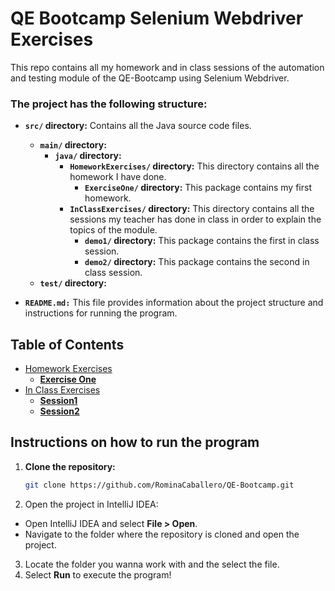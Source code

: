 # QE Bootcamp Selenium Webdriver Exercises
This repo contains all my homework and in class sessions of the automation and testing module of the QE-Bootcamp using Selenium Webdriver.

### The project has the following structure:
   
- **`src/` directory:** Contains all the Java source code files.
    - **`main/` directory:** 
        - **`java/` directory:**
            - **`HomeworkExercises/` directory:** This directory contains all the homework I have done.
                - **`ExerciseOne/` directory:** This package contains my first homework.
            - **`InClassExercises/` directory:** This directory contains all the sessions my teacher has done in class in order to explain the topics of the module.
                - **`demo1/` directory:** This package contains the first in class session.
                - **`demo2/` directory:** This package contains the second in class session.
    - **`test/` directory:**

- **`README.md:`** This file provides information about the project structure and instructions for running the program.

## Table of Contents
- [Homework Exercises](./src/homeworkExercises/)
   - **[Exercise One](./src/main/java/homeworkExercises/exerciseOne)**
- [In Class Exercises](./src/inClassExercises/)
   - **[Session1](./src/main/java/inClassExercises/demo1/AutomationExample.java)**
   - **[Session2](./src/main/java/inClassExercises/demo2/SecondAutomation.java)**
    
## Instructions on how to run the program
1. **Clone the repository:**
   ```bash
   git clone https://github.com/RominaCaballero/QE-Bootcamp.git
   ```
2. Open the project in IntelliJ IDEA:

- Open IntelliJ IDEA and select **File > Open**.
- Navigate to the folder where the repository is cloned and open the project.

3. Locate the folder you wanna work with and the select the file.
4. Select **Run** to execute the program!
